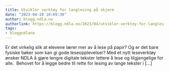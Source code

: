 ```yaml
---
title: Utvikler verktøy for langlesing på skjerm
date: "2023-04-28 10:09:30"
author: blogg.ndla.no
authorlink: https://blogg.ndla.no/2023/04/utvikler-verktoy-for-langlesing-pa-skjerm/
tags:
- bloggndlano
---
```

Er det virkelig slik at elevene lærer mer av å lese på papir? Og er det bare fysiske bøker som kan gi gode leseopplevelser? Med et nytt leseverktøy ønsker NDLA å gjøre lengre digitale tekster lettere å lese og tilgjengelige for alle.  Behovet for å legge bedre til rette for lesing av lange tekster i [&#8230;]